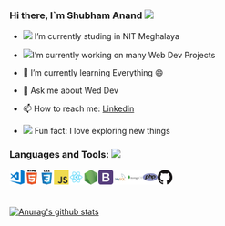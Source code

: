 ### Hi there, I`m Shubham Anand <img src="https://media.giphy.com/media/hvRJCLFzcasrR4ia7z/giphy.gif" width="25px">


<!-- **Shubham0599/Shubham0599** is a ✨ _special_ ✨ repository because its `README.md` (this file) appears on your GitHub profile.

Here are some ideas to get you started: -->

- <img src="https://media.giphy.com/media/gjxYwnMG7Mocmc75DM/giphy.gif" width="25px"> I’m currently studing in NIT Meghalaya
- <img src="https://media.giphy.com/media/cIEHecATPqz9SVd14R/giphy.gif" width="25px">I’m currently working on many Web Dev Projects
- 🌱 I’m currently learning Everything 😄

- 💬 Ask me about Wed Dev
- 📫 How to reach me: <a href="https://www.linkedin.com/in/shubham-anand-3a714a1a3/">Linkedin</a>
- <img src="https://media.giphy.com/media/3ddTm1AjGXu1BPZLVZ/giphy.gif" width="25px" >  Fun fact: I love exploring new things



### Languages and Tools: <img src="https://media.giphy.com/media/WRKgNZ5Os6Mz1FvBtl/giphy.gif" width="50px">

<img align="left" alt="Visual Studio Code" width="26px" src="https://raw.githubusercontent.com/github/explore/80688e429a7d4ef2fca1e82350fe8e3517d3494d/topics/visual-studio-code/visual-studio-code.png" />
<img align="left" alt="HTML5" width="26px" src="https://raw.githubusercontent.com/github/explore/80688e429a7d4ef2fca1e82350fe8e3517d3494d/topics/html/html.png" />
<img align="left" alt="CSS3" width="26px" src="https://raw.githubusercontent.com/github/explore/80688e429a7d4ef2fca1e82350fe8e3517d3494d/topics/css/css.png" />
<img align="left" alt="JavaScript" width="26px" src="https://raw.githubusercontent.com/github/explore/80688e429a7d4ef2fca1e82350fe8e3517d3494d/topics/javascript/javascript.png" />
<img align="left" alt="React" width="26px" src="https://raw.githubusercontent.com/github/explore/80688e429a7d4ef2fca1e82350fe8e3517d3494d/topics/react/react.png" />
<img align="left" alt="Node.js" width="26px" src="https://raw.githubusercontent.com/github/explore/80688e429a7d4ef2fca1e82350fe8e3517d3494d/topics/nodejs/nodejs.png" />
<img align="left" alt="SQL" width="26px" src="https://raw.githubusercontent.com/github/explore/80688e429a7d4ef2fca1e82350fe8e3517d3494d/topics/bootstrap/bootstrap.png" />
<img align="left" alt="MySQL" width="26px" src="https://raw.githubusercontent.com/github/explore/80688e429a7d4ef2fca1e82350fe8e3517d3494d/topics/mysql/mysql.png" />
<img align="left" alt="MongoDB" width="26px" src="https://raw.githubusercontent.com/github/explore/80688e429a7d4ef2fca1e82350fe8e3517d3494d/topics/mongodb/mongodb.png" />
<img align="left" alt="PHP" width="26px" src="https://raw.githubusercontent.com/github/explore/80688e429a7d4ef2fca1e82350fe8e3517d3494d/topics/php/php.png" />
<img align="left" alt="GitHub" width="26px" src="https://raw.githubusercontent.com/github/explore/78df643247d429f6cc873026c0622819ad797942/topics/github/github.png" />


<br />
<br />
<br />

[![Anurag's github stats](https://github-readme-stats.vercel.app/api?username=Shubham0599)](https://github.com/anuraghazra/github-readme-stats)

